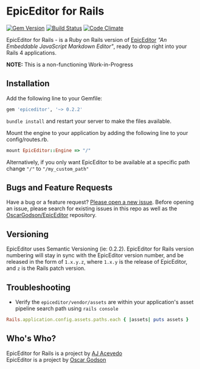 # EpicEditor for Rails
[![Gem Version](https://badge.fury.io/rb/epiceditor.png)](http://badge.fury.io/rb/epiceditor)
[![Build Status](https://travis-ci.org/AJAlabs/EpicEditor.png?branch=master)](https://travis-ci.org/AJAlabs/EpicEditor)
[![Code Climate](https://codeclimate.com/repos/520c836cf3ea004527039551/badges/a479df1697395a3c3040/gpa.png)](https://codeclimate.com/repos/520c836cf3ea004527039551/feed)


EpicEditor for Rails - is a Ruby on Rails version of [EpicEditor](http://epiceditor.com) *"An Embeddable JavaScript Markdown Editor"*, ready to drop right into your Rails 4 applications.


**NOTE:** This is a non-functioning Work-in-Progress


## Installation

Add the following line to your Gemfile:

```ruby
gem 'epiceditor', '~> 0.2.2'
```

`bundle install` and restart your server to make the files available.

Mount the engine to your application by adding the following line to your config/routes.rb.

```ruby
mount EpicEditor::Engine => "/"
```

Alternatively, if you only want EpicEditor to be available at a specific path change `"/"` to `"/my_custom_path"`


## Bugs and Feature Requests

Have a bug or a feature request? [Please open a new issue](https://github.com/AJAlabs/EpicEditor/issues). Before opening an issue, please search for existing issues in this repo as well as the [OscarGodson/EpicEditor](https://github.com/OscarGodson/EpicEditor/issues) repository.


## Versioning
EpicEditor uses Semantic Versioning (ie: 0.2.2). EpicEditor for Rails version numbering will stay in sync with the EpicEditor version number, and be released in the form of `1.x.y.z`, where `1.x.y` is the release of EpicEditor, and `z` is the Rails patch version.


## Troubleshooting

- Verify the `epiceditor/vendor/assets` are within your application's asset pipeline search path using `rails console`

```ruby
Rails.application.config.assets.paths.each { |assets| puts assets }
```


## Who's Who?

EpicEditor for Rails is a project by [AJ Acevedo](https://twitter.com/AJ_Acevedo)  
EpicEditor is a project by [Oscar Godson](https://twitter.com/oscargodson)
